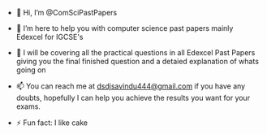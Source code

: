 - 👋 Hi, I’m @ComSciPastPapers

- 🌱 I’m here to help you with computer science past papers mainly Edexcel for IGCSE's
- 💞️ I will be covering all the practical questions in all Edexcel Past Papers giving you the final finished question and a detaied explanation of whats going on
- 📫 You can reach me at dsdjsavindu444@gmail.com if you have any doubts, hopefully I can help you achieve the results you want for your exams.
- ⚡ Fun fact: I like cake

<!---
ComSciPastPapers/ComSciPastPapers is a ✨ special ✨ repository because its `README.md` (this file) appears on your GitHub profile.
You can click the Preview link to take a look at your changes.
--->
